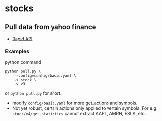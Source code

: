 # stocks

## Pull data from yahoo finance
 - [Rapid API](https://rapidapi.com/apidojo/api/yahoo-finance1)


### Examples
python command
```
python pull.py \
    --config=config/basic.yaml \
    -s stock \
    -v v3
```
or `python pull.py` for short.

 - modify `config/basic.yaml` for more get_actions and symbols. 
 - Not yet robust, certain actions only applied to vertain symbols. For e.g. `stock/v4/get-statistics` cannot extract AAPL, AMRN, ESLA, etc.

